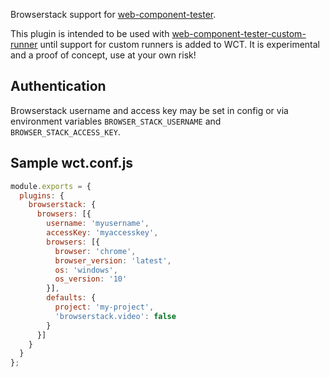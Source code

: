 Browserstack support for [web-component-tester](https://github.com/Polymer/web-component-tester).

This plugin is intended to be used with [web-component-tester-custom-runner](https://www.npmjs.com/package/web-component-tester-custom-runner) until support for custom runners is added to WCT. It is experimental and a proof of concept, use at your own risk!

## Authentication

Browserstack username and access key may be set in config or via environment variables `BROWSER_STACK_USERNAME` and `BROWSER_STACK_ACCESS_KEY`.

## Sample wct.conf.js

```js
module.exports = {
  plugins: {
    browserstack: {
      browsers: [{
        username: 'myusername',
        accessKey: 'myaccesskey',
        browsers: [{
          browser: 'chrome',
          browser_version: 'latest',
          os: 'windows',
          os_version: '10'
        }],
        defaults: {
          project: 'my-project',
          'browserstack.video': false
        }
      }]
    }
  }
};
```
